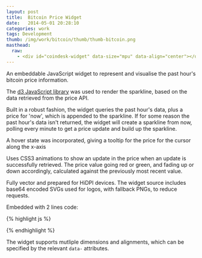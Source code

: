```yaml
---
layout: post
title:  Bitcoin Price Widget
date:   2014-05-01 20:28:10
categories: work
tags: Development
thumb: /img/work/bitcoin/thumb/thumb-bitcoin.png
masthead:
  raw:
    - <div id="coindesk-widget" data-size="mpu" data-align="center"></div><script type="text/javascript" src="/js/work/bitcoin/coindesk-widget.min.js"></script>
---
```


An embeddable JavaScript widget to represent and visualise the past hour's bitcoin price information.

The [d3 JavaScript library][d3]  was used to render the sparkline, based on the data retrieved from the price API.

Built in a robust fashion, the widget queries the past hour's data, plus a price for 'now', which is appended to the sparkline.  If for some reason the past hour's data isn't returned, the widget will create a sparkline from now, polling every minute to get a price update and build up the sparkline.

A hover state was incorporated, giving a tooltip for the price for the cursor along the x-axis

Uses CSS3 animations to show an update in the price  when an update is successfully retrieved.  The price value going red or green, and fading up or down accordingly, calculated against the previously most recent value.

Fully vector and prepared for HiDPI devices.  The widget source includes base64 encoded SVGs used for logos, with fallback PNGs, to reduce requests.

Embedded with 2 lines code:

{% highlight js %}
<div id="bitcoin-widget" data-size="mpu" data-align="center"></div>
<script type="text/javascript" src="/path/to/bitcoin-widget.min.js"></script>
{% endhighlight %}

The widget supports mutliple dimensions and alignments, which can be specified by the relevant `data-` attributes.

[d3]: http://d3js.org
